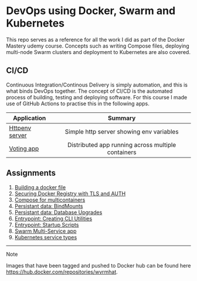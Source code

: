 # DevOps using Docker, Swarm and Kubernetes

This repo serves as a reference for all the work I did as part of the Docker Mastery udemy course. Concepts such as writing Compose files, deploying multi-node Swarm clusters and deployment to Kubernetes are also covered.

## CI/CD

Continuous Integration/Continous Delivery is simply automation, and this is what binds DevOps together. The concept of CI/CD is the automated process of building, testing and deploying software. For this course I made use of GitHub Actions to practise this in the following apps.

| Application  | Summary |
| ------------- |:-------------:|
| [Httpenv server](https://github.com/Wvrmhat/httpenv.git)| Simple http server showing env variables| 
| [Voting app](https://github.com/Wvrmhat/example-voting-app.git)| Distributed app running across multiple containers

## Assignments 

1. [Building a docker file](https://github.com/Wvrmhat/DevOps-Docker-and-K8s/blob/main/Container%20images%20and%20building%20them/Assignment_Building_Dockerfile.md) 
2. [Securing Docker Registry with TLS and AUTH](https://github.com/Wvrmhat/DevOps-Docker-and-K8s/blob/main/Container%20Registries/Assignment_Secure-Docker-Registry.md) 
3. [Compose for multicontainers](https://github.com/Wvrmhat/DevOps-Docker-and-K8s/tree/main/Docker%20Compose)
4. [Persistant data: BindMounts](https://github.com/Wvrmhat/DevOps-Docker-and-K8s/blob/main/Persistant%20Data/Assignment_BindMounts.md)
5. [Persistant data: Database Upgrades](https://github.com/Wvrmhat/DevOps-Docker-and-K8s/blob/main/Persistant%20Data/Assignment_Database_upgrades.md) 
6. [Entrypoint: Creating CLI Utilities](https://github.com/Wvrmhat/DevOps-Docker-and-K8s/tree/main/Dockerfile%20with%20Entrypoint/Assignment_Creating-CLI-Utilities)
7. [Entrypoint: Startup Scripts](https://github.com/Wvrmhat/DevOps-Docker-and-K8s/tree/main/Dockerfile%20with%20Entrypoint/Assignment_Startup-Scripts) 
8. [Swarm Multi-Service app](https://github.com/Wvrmhat/DevOps-Docker-and-K8s/tree/main/Swarm%20Features%20and%20Workflow/Multi-Service%20App)
9. [Kubernetes service types](https://github.com/Wvrmhat/DevOps-Docker-and-K8s/blob/main/Kubernetes/Exposing%20K8s%20Ports/Service_Types.md)

---
> [!NOTE]
> Images that have been tagged and pushed to Docker hub can be found here https://hub.docker.com/repositories/wvrmhat. 




